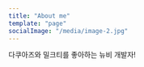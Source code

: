 ```yaml
---
title: "About me"
template: "page"
socialImage: "/media/image-2.jpg"
---
```


다쿠아즈와 밀크티를 좋아하는 뉴비 개발자!